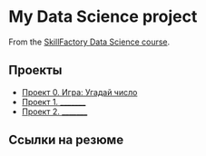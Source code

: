 # My Data Science project

From the [SkillFactory Data Science course](https://scillfactory.ru/data-scientist).

## Проекты

* [Проект 0. Игра: Угадай число](https://github.com/Zhmih88/Training/tree/main/project_00)
* [Проект 1. _______](___)
* [Проект 2. _______](___)

## Ссылки на резюме